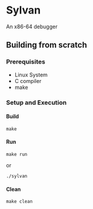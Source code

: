 # Sylvan

An x86-64 debugger

## Building from scratch

### Prerequisites

- Linux System
- C compiler
- make

### Setup and Execution

#### Build

```make```

#### Run

```make run``` 
    
or

```./sylvan```

#### Clean

```make clean```
